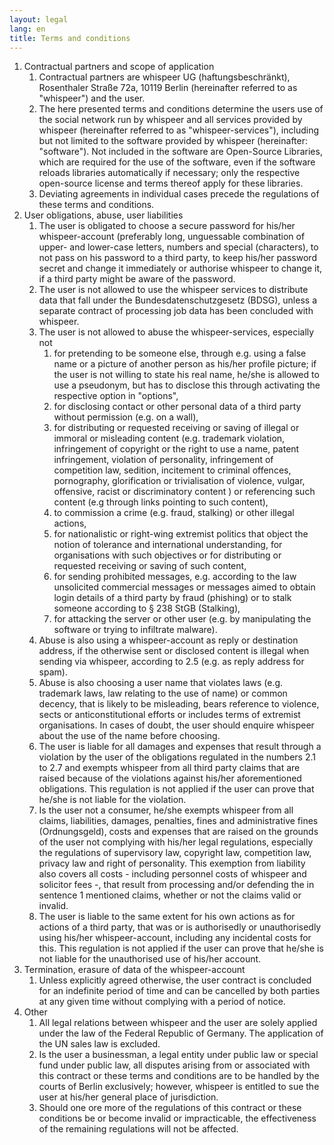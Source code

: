 ```yaml
---
layout: legal
lang: en
title: Terms and conditions
---
```

1. Contractual partners and scope of application
	1. Contractual partners are whispeer UG (haftungsbeschränkt), Rosenthaler Straße 72a, 10119 Berlin (hereinafter referred to as "whispeer") and the user.
	2. The here presented terms and conditions determine the users use of the social network run by whispeer and all services provided by whispeer (hereinafter referred to as "whispeer-services"), including but not limited to the software provided by whispeer (hereinafter: "software"). Not included in the software are Open-Source Libraries, which are required for the use of the software, even if the software reloads libraries automatically if necessary; only the respective open-source license and terms thereof apply for these libraries.
	3. Deviating agreements in individual cases precede the regulations of these terms and conditions.
2. User obligations, abuse, user liabilities
	1. The user is obligated to choose a secure password for his/her whispeer-account (preferably long, unguessable combination of upper- and lower-case letters, numbers and special (characters), to not pass on his password to a third party, to keep his/her password secret and change it immediately or authorise whispeer to change it, if a third party might be aware of the password.
	2. The user is not allowed to use the whispeer services to distribute data that fall under the Bundesdatenschutzgesetz (BDSG), unless a separate contract of processing job data has been concluded with whispeer.
	3. The user is not allowed to abuse the whispeer-services, especially not
		1. for pretending to be someone else, through e.g. using a false name or a picture of another person as his/her profile picture; if the user is not willing to state his real name, he/she is allowed to use a pseudonym, but has to disclose this through activating the respective option in "options",
		2. for disclosing contact or other personal data of a third party without permission (e.g. on a wall),
		3. for distributing or requested receiving or saving of illegal or immoral or misleading content (e.g. trademark violation, infringement of copyright or the right to use a name, patent infringement, violation of personality, infringement of competition law, sedition, incitement to criminal offences, pornography, glorification or trivialisation of violence, vulgar, offensive, racist or discriminatory content ) or referencing such content (e.g through links pointing to such content),
		4. to commission a crime (e.g. fraud, stalking) or other illegal actions,
		5. for nationalistic or right-wing extremist politics that object the notion of tolerance and international understanding, for organisations with such objectives or for distributing or requested receiving or saving of such content,
		6. for sending prohibited messages, e.g. according to the law unsolicited commercial messages or messages aimed to obtain login details of a third party by fraud (phishing) or to stalk someone according to § 238 StGB (Stalking),
		7. for attacking the server or other user (e.g. by manipulating the software or trying to infiltrate malware).
	4. Abuse is also using a whispeer-account as reply or destination address, if the otherwise sent or disclosed content is illegal when sending via whispeer, according to 2.5 (e.g. as reply address for spam).
	5. Abuse is also choosing a user name that violates laws (e.g. trademark laws, law relating to the use of name) or common decency, that is likely to be misleading, bears reference to violence, sects or anticonstitutional efforts or includes terms of extremist organisations. In cases of doubt, the user should enquire whispeer about the use of the name before choosing.
	6. The user is liable for all damages and expenses that result through a violation by the user of the obligations regulated in the numbers 2.1 to 2.7 and exempts whispeer from all third party claims that are raised because of the violations against his/her aforementioned obligations. This regulation is not applied if the user can prove that he/she is not liable for the violation.
	7. Is the user not a consumer, he/she exempts whispeer from all claims, liabilities, damages, penalties, fines and administrative fines (Ordnungsgeld), costs and expenses that are raised on the grounds of the user not complying with his/her legal regulations, especially the regulations of supervisory law, copyright law, competition law, privacy law and right of personality. This exemption from liability also covers all costs - including personnel costs of whispeer and solicitor fees -, that result from processing and/or defending the in sentence 1 mentioned claims, whether or not the claims valid or invalid.
	8. The user is liable to the same extent for his own actions as for actions of a third party, that was or is authorisedly or unauthorisedly using his/her whispeer-account, including any incidental costs for this. This regulation is not applied if the user can prove that he/she is not liable for the unauthorised use of his/her account.
3. Termination, erasure of data of the whispeer-account
	1. Unless explicitly agreed otherwise, the user contract is concluded for an indefinite period of time and can be cancelled by both parties at any given time without complying with a period of notice.
4. Other
	1. All legal relations between whispeer and the user are solely applied under the law of the Federal Republic of Germany. The application of the UN sales law is excluded.
	2. Is the user a businessman, a legal entity under public law or special fund under public law, all disputes arising from or associated with this contract or these terms and conditions are to be handled by the courts of Berlin exclusively; however, whispeer is entitled to sue the user at his/her general place of jurisdiction.
	3. Should one ore more of the regulations of this contract or these conditions be or become invalid or impracticable, the effectiveness of the remaining regulations will not be affected.